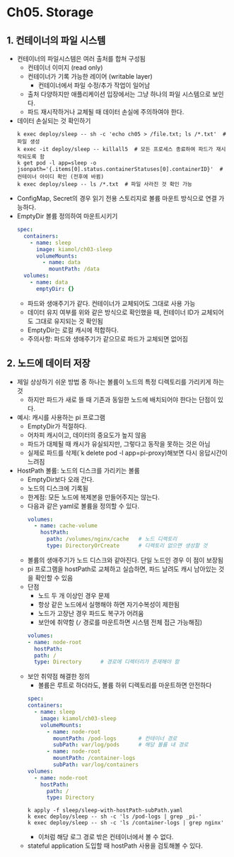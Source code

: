 # Ch05. Storage

## 1. 컨테이너의 파일 시스템
* 컨테이너의 파일시스템은 여러 출처를 합쳐 구성됨
  * 컨테이너 이미지 (read only)
  * 컨테이너가 기록 가능한 레이어 (writable layer)
    * 컨테이너에서 파일 수정/추가 작업이 일어남
  * 출처 다양하지만 애플리케이션 입장에서는 그냥 하나의 파일 시스템으로 보인다.
  * 파드 재시작하거나 교체될 때 데이터 손실에 주의하여야 한다.
* 데이터 손실되는 것 확인하기
  ```shell
  k exec deploy/sleep -- sh -c 'echo ch05 > /file.txt; ls /*.txt'  # 파일 생성
  k exec -it deploy/sleep -- killall5  # 모든 프로세스 종료하여 파드가 재시작되도록 함
  k get pod -l app=sleep -o jsonpath='{.items[0].status.containerStatuses[0].containerID}'  # 컨테이너 아이디 확인 (전후에 바뀜)
  k exec deploy/sleep -- ls /*.txt  # 파일 사라진 것 확인 가능
  ```
* ConfigMap, Secret의 경우 읽기 전용 스토리지로 볼륨 마운트 방식으로 연결 가능하다.
* EmptyDir 볼륨 정의하여 마운트시키기
  ```yaml
  spec:
    containers:
      - name: sleep
        image: kiamol/ch03-sleep
        volumeMounts:
          - name: data
            mountPath: /data
    volumes:
      - name: data
        emptyDir: {}
  ```
  * 파드와 생애주기가 같다. 컨테이너가 교체되어도 그대로 사용 가능
  * 데이터 유지 여부를 위와 같은 방식으로 확인했을 때, 컨테이너 ID가 교체되어도 그대로 유지되는 것 확인됨
  * EmptyDir는 로컬 캐시에 적합하다.
  * 주의사항: 파드와 생애주기가 같으므로 파드가 교체되면 없어짐

## 2. 노드에 데이터 저장
* 제일 상상하기 쉬운 방법 중 하나는 볼륨이 노드의 특정 디렉토리를 가리키게 하는 것
  * 하지만 파드가 새로 뜰 때 기존과 동일한 노드에 배치되어야 한다는 단점이 있다.
* 예시: 캐시를 사용하는 pi 프로그램
  * EmptyDir가 적절하다.
  * 어차피 캐시이고, 데이터의 중요도가 높지 않음
  * 파드가 대체될 때 캐시가 유실되지만, 그렇다고 동작을 못하는 것은 아님
  * 실제로 파드를 삭제(`k delete pod -l app=pi-proxy)해보면 다시 응답시간이 느려짐
* HostPath 볼륨: 노드의 디스크를 가리키는 볼륨
  * EmptyDir보다 오래 간다.
  * 노드의 디스크에 기록됨
  * 한계점: 모든 노드에 복제본을 만들어주지는 않는다.
  * 다음과 같은 yaml로 볼륨을 정의할 수 있다.
    ```yaml
    volumes:
      - name: cache-volume
        hostPath:
          path: /volumes/nginx/cache   # 노드 디렉토리
          type: DirectoryOrCreate      # 디렉토리 없으면 생성할 것
    ```
  * 볼륨의 생애주기가 노드 디스크와 같아진다. 단일 노드인 경우 이 점이 보장됨
  * pi 프로그램을 hostPath로 교체하고 실습하면, 파드 날려도 캐시 남아있는 것을 확인할 수 있음
  * 단점
    * 노드 두 개 이상인 경우 문제
    * 항상 같은 노드에서 실행해야 하면 자기수복성이 제한됨
    * 노드가 고장난 경우 파드도 복구가 어려움
    * 보안에 취약함 (`/` 경로를 마운트하면 시스템 전체 접근 가능해짐)
    ```yaml
    volumes:
    - name: node-root
      hostPath:
      path: /
      type: Directory      # 경로에 디렉터리가 존재해야 함
    ```
  * 보안 취약점 해결한 정의
    * 볼륨은 루트로 하더라도, 볼륨 하위 디렉토리를 마운트하면 안전하다
    ```yaml
    spec:
    containers:
      - name: sleep
        image: kiamol/ch03-sleep
        volumeMounts:
          - name: node-root
            mountPath: /pod-logs       # 컨테이너 경로
            subPath: var/log/pods      # 해당 볼륨 내 경로
          - name: node-root
            mountPath: /container-logs
            subPath: var/log/containers
    volumes:
      - name: node-root
        hostPath:
          path: /
          type: Directory
    ```
    ```shell
    k apply -f sleep/sleep-with-hostPath-subPath.yaml
    k exec deploy/sleep -- sh -c 'ls /pod-logs | grep _pi-'
    k exec deploy/sleep -- sh -c 'ls /container-logs | grep nginx'
    ```
    * 이처럼 해당 로그 경로 밖은 컨테이너에서 볼 수 없다.
  * stateful application 도입할 때 hostPath 사용을 검토해볼 수 있다.
